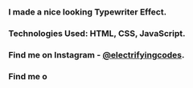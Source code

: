 ### I made a nice looking Typewriter Effect.

### Technologies Used: HTML, CSS, JavaScript.

### Find me on Instagram - [@electrifyingcodes][Instagram].
### Find me o

[Instagram]: https://www.instagram.com/electrifyingcodes